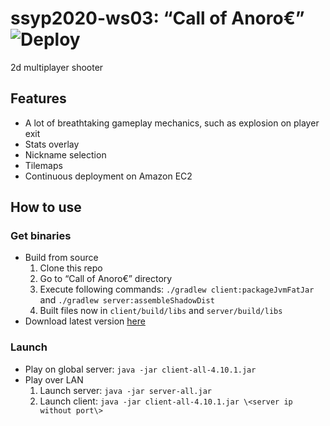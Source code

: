 # ssyp2020-ws03: “Call of Anoro€”  ![Deploy](https://github.com/Evgenius2020/ssyp2020-ws03/workflows/Deploy/badge.svg?branch=master)     
2d multiplayer shooter

## Features
* A lot of breathtaking gameplay mechanics, such as explosion on player exit
* Stats overlay
* Nickname selection
* Tilemaps
* Continuous deployment on Amazon EC2

## How to use
### Get binaries
* Build from source
  1. Clone this repo
  1. Go to “Call of Anoro€” directory
  1. Execute following commands: `./gradlew client:packageJvmFatJar` and `./gradlew server:assembleShadowDist`
  1. Built files now in `client/build/libs` and `server/build/libs`
* Download latest version [here](https://github.com/Evgenius2020/ssyp2020-ws03/releases)
### Launch
* Play on global server: `java -jar client-all-4.10.1.jar`
* Play over LAN
  1. Launch server: `java -jar server-all.jar`
  2. Launch client: `java -jar client-all-4.10.1.jar \<server ip without port\>`
 

